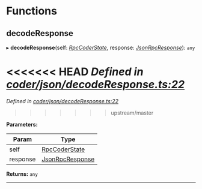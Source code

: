 

# Functions

<a id="decoderesponse"></a>

##  decodeResponse

▸ **decodeResponse**(self: *[RpcCoderState](_coder_json_types_d_.md#rpccoderstate)*, response: *[JsonRpcResponse](_types_d_.md#jsonrpcresponse)*): `any`

<<<<<<< HEAD
*Defined in [coder/json/decodeResponse.ts:22](https://github.com/chainx-org/chainx-api/blob/30f27c6/packages/api-provider/src/coder/json/decodeResponse.ts#L22)*
=======
*Defined in [coder/json/decodeResponse.ts:22](https://github.com/polkadot-js/api/blob/dfd2e70/packages/api-provider/src/coder/json/decodeResponse.ts#L22)*
>>>>>>> upstream/master

**Parameters:**

| Param | Type |
| ------ | ------ |
| self | [RpcCoderState](_coder_json_types_d_.md#rpccoderstate) |
| response | [JsonRpcResponse](_types_d_.md#jsonrpcresponse) |

**Returns:** `any`

___


